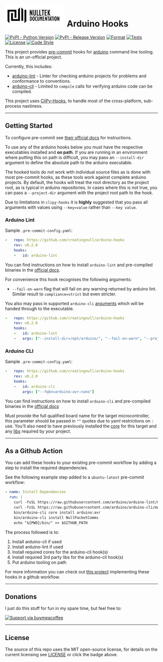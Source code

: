 # ![NullTek Documentation](https://raw.githubusercontent.com/CreatingNull/NullTek-Assets/main/img/logo/NullTekDocumentationLogo.png) Arduino Hooks

[![PyPI - Python Version](https://img.shields.io/pypi/pyversions/arduino-hooks?style=flat-square&logo=python&logoColor=white)](https://pypi.org/project/arduino-hooks/)
[![PyPI - Release Version](https://img.shields.io/pypi/v/arduino-hooks?style=flat-square&logo=pypi&logoColor=white)](https://pypi.org/project/arduino-hooks/)
[![Format](https://img.shields.io/github/workflow/status/CreatingNull/arduino-hooks/pre-commit?logo=pre-commit&style=flat-square&label=format)](https://github.com/CreatingNull/arduino-hooks/actions/workflows/run-pre-commit.yaml)
[![Tests](https://img.shields.io/github/workflow/status/CreatingNull/arduino-hooks/tests?logo=GitHub&style=flat-square&label=tests)](https://github.com/CreatingNull/arduino-hooks/actions/workflows/run-tests.yaml)
[![License](https://img.shields.io/github/license/CreatingNull/arduino-hooks?style=flat-square)](https://github.com/CreatingNull/arduino-hooks/blob/master/LICENSE.md)
[![Code Style](https://img.shields.io/badge/style-black-000000.svg?style=flat-square)](https://github.com/psf/black)

This project provides [pre-commit](https://github.com/pre-commit/pre-commit) hooks for [arduino](https://github.com/arduino) command line tooling.
This is an un-official project.

Currently, this includes:

* [arduino-lint](https://github.com/arduino/arduino-lint) - Linter for checking arduino projects for problems and conformance to conventions.
* [arduino-cli](https://github.com/arduino/arduino-cli) - Limited to `compile` calls for verifying arduino code can be compiled.

This project uses [CliPy-Hooks](https://github.com/CreatingNull/clipy-hooks), to handle most of the cross-platform, sub-process nastiness.

---

## Getting Started

To configure pre-commit see [their official docs](https://pre-commit.com/) for instructions.

To use any of the arduino hooks below you must have the respective executables installed and **on path**.
If you are running in an environment where putting this on path is difficult, you may pass an `--install-dir` argument to define the absolute path to the arduino executable.

The hooked tools do not work with individual source files as is done with most pre-commit hooks, as these tools work against complete arduino projects.
By default, the hooks will treat the root directory as the project root, as is typical in arduino repositories.
In cases where this is not true, you can pass a `--project-dir` argument with the project root path to the hook.

Due to limitations in `clipy-hooks` it is **highly** suggested that you pass all arguments with values using `--key=value` rather than `--key value`.

### Arduino Lint

Sample `.pre-commit-config.yaml`:

```yaml
-   repo: https://github.com/creatingnull/arduino-hooks
    rev: v0.2.0
    hooks:
    -   id: arduino-lint
```

You can find instructions on how to install `arduino-lint` and pre-compiled binaries in the [official docs](https://arduino.github.io/arduino-lint/latest/installation/).

For convenience this hook recognises the following arguments:

 * `--fail-on-warn` flag that will fail on any warning returned by arduino lint.
   Similar result to `compliance=strict` but even stricter.

You also may pass in supported `arduino-cli` [arguments](https://arduino.github.io/arduino-lint/latest/commands/arduino-lint/) which will be handed through to the executable.

```yaml
-   repo: https://github.com/creatingnull/arduino-hooks
    rev: v0.2.0
    hooks:
    -   id: arduino-lint
    -   args: ["--install-dir=/opt/arduino/", "--fail-on-warn", "--project-dir=src/"]
```

### Arduino CLI


Sample `.pre-commit-config.yaml`:

```yaml
-   repo: https://github.com/creatingnull/arduino-hooks
    rev: v0.2.0
    hooks:
    -   id: arduino-cli
        args: ["--fqbn=arduino:avr:nano"]
```
You can find instructions on how to install `arduino-cli` and pre-compiled binaries in the [official docs](https://arduino.github.io/arduino-cli/latest/installation/)


Must provide the full qualified board name for the target microcontroller, this parameter should be passed in `""` quotes due to yaml restrictions on `:` use.
You'll also need to have previously installed the [core](https://arduino.github.io/arduino-cli/latest/getting-started/#install-the-core-for-your-board) for this target and any [libs](https://arduino.github.io/arduino-cli/latest/getting-started/#add-libraries) required by your project.

---

## As a Github Action

You can add these hooks to your existing pre-commit workflow by adding a step to install the required dependencies.

See the following example step added to a `ubuntu-latest` pre-commit workflow:

```yaml
- name: Install Dependancies
  run: |
    curl -fsSL https://raw.githubusercontent.com/arduino/arduino-lint/main/etc/install.sh | sh
    curl -fsSL https://raw.githubusercontent.com/arduino/arduino-cli/master/install.sh | sh
    bin/arduino-cli core install arduino:avr
    bin/arduino-cli install NullPacketComms
    echo "${PWD}/bin/" >> $GITHUB_PATH
```

The process followed is to:

1. Install arduino-cli if used
2. Install arduino-lint if used
3. Install required cores for the arduino-cli hook(s)
4. Install required 3rd party libs for the arduino-cli hook(s)
5. Put arduino tooling on path

For more information you can check out [this project](https://github.com/CreatingNull/UOS-Arduino/blob/main/.github/workflows/run-pre-commit.yaml) implementing these hooks in a github workflow.

---

## Donations

I just do this stuff for fun in my spare time, but feel free to:

[![Support via buymeacoffee](https://www.buymeacoffee.com/assets/img/custom_images/orange_img.png)](https://www.buymeacoffee.com/nulltek)

---

## License

The source of this repo uses the MIT open-source license, for details on the current licensing see [LICENSE](https://github.com/CreatingNull/arduino-hooks/blob/master/LICENSE.md) or click the badge above.
